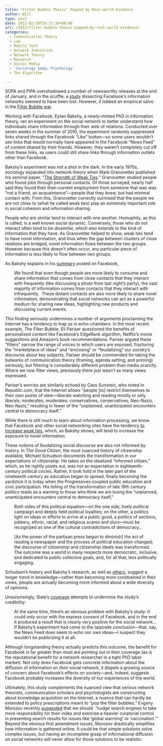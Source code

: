 ```yaml
---
title: ‘Filter Bubble Thesis’ Popped by Real-world Evidence
author: Will
type: post
date: 2012-02-28T19:17:39+00:00
url: /2012/filter-bubble-thesis-popped-by-real-world-evidence/
categories:
  - Communication Theory
  - Law
  - Mobile Tech
  - Network Industries
  - Network Theory
  - Research
  - Social Media
  - 'Sociology &amp; Psychology'
  - The Algorithm

---
```

SOPA and PIPA overshadowed a number of newsworthy releases at the end of January, and in the scuffle, a [study][1] dissecting Facebook’s information networks seemed to have been lost. However, it lobbed an empirical salvo in the [Filter Bubble war][2].

Working with Facebook, Eytan Bakshy, a newly-minted PhD in information theory, ran an experiment on the social network to better understand how individuals share information through their web of relations. Conducted over seven weeks in the summer of 2010, the experiment randomly suppressed links shared through the Facebook &#8220;Like&#8221; button—so some users wouldn&#8217;t see links that would normally have appeared in the Facebook &#8220;News Feed&#8221; of content shared by their friends. However, they weren&#8217;t completely cut off from these links, as users could still share links through information outlets other than Facebook.

Bakshy’s experiment was not a shot in the dark. In the early 1970s, sociology expanded into network theory when Mark Granovetter published his seminal paper, “[The Strength of Weak Ties][3].” Granovetter studied people who found jobs through personal contacts. Of those surveyed, nearly half said they found their then-current employment from someone that was was “not a friend, an acquaintance”—people that they knew, but had minimal contact with. From this, Granovetter correctly surmised that the people we are not close to (what he called weak ties) play an extremely important role in social cohesion and information sharing.

People who are similar tend to interact with one another. Homophily, as this is called, is a well known social dynamic. Conversely, those who do not interact often tend to be dissimilar, which also extends to the kind of information that they have. As Granovetter helped to show, weak ties tend to have novel information, and thus when the gap between clusters of close relations are bridged, novel information flows between the two groups. However because this doesn’t often occur, any particular piece of information is less likely to flow between two groups.

As Bakshy explains in his [summary][4] posted on Facebook,

<p style="padding-left: 30px;">
  We found that even though people are more likely to consume and share information that comes from close contacts that they interact with frequently (like discussing a photo from last night’s party), the vast majority of information comes from contacts that they interact with infrequently.  These distant contacts are also more likely to share novel information, demonstrating that social networks can act as a powerful medium for sharing new ideas, highlighting new products and discussing current events.
</p>

This finding seriously undermines a number of arguments proclaiming the Internet has a tendency to trap us in echo-chambers. In the most recent example, _The Filter Bubble_, Eli Pariser questioned the benefits of personalized content like Facebook’s EdgeRank algorithm, Netflix’s movie suggestions and Amazon’s book recommendations. Pariser argued these &#8220;filters&#8221; narrow the range of voices to which users are exposed, fracturing the &#8220;marketplace of ideas&#8221; and &#8220;enclosing&#8221; or &#8220;feudalizing&#8221; our society&#8217;s discourse about key subjects. Pariser should be commended for taking the bulwarks of communication theory (framing, agenda setting, and priming) seriously, but filtering is considerably different problem than media scarcity. Where we now filter views, previously there just wasn’t as many views expressed.

Pariser’s worries are similarly echoed by Cass Sunstein, who noted in _Republic.com_, that the Internet allows “people [to] restrict themselves to their own points of view—liberals watching and reading mostly or only liberals; moderates, moderates; conservatives, conservatives; Neo-Nazis, Neo-Nazis,” resulting in fewer of the “unplanned, unanticipated encounters central to democracy itself.”

While there is still much to learn about information processing, we know that Facebook and other social networking sites have the tendency [to increase weak ties][5], which, as Bakshy shows, will tend to increase the exposure to novel information.

These notions of feudalizing social discourse are also not informed by history. In _The Good Citizen_, the most nuanced history of citizenship available, Michael Schudson documents the transformation in our expectations of citizenship. He takes on the idealized “informed citizen,” which, as he rightly points out, was not an expectation in eighteenth-century political circles. Rather, it took hold in the later part of the nineteenth century as education began to spread, finally becoming the yardstick it is today when the Progressives coupled public education and civic participation. His telling of the transformation of late 19th century politics reads as a warning to those who think we are losing the “unplanned, unanticipated encounters central to democracy itself,”

<p style="padding-left: 30px;">
  Both sides of this political equation—on the one side, lively political campaign and deeply held political loyalties; on the other, a politics light on ideas or efforts to arrive at a public good, a politics of sections, jobbery, ethnic, racial, and religious scares and slurs—must be recognized as one of the cultural contradictions of democracy&#8230;
</p>

<p style="padding-left: 30px;">
  [As the power of the partisan press begun to diminish] the act of reading a newspaper and the process of political education changed; the discourse of citizenship and citizenship ideals was transformed. The outcome was a world in many respects more democratic, inclusive, and dedicated to public collective goals, and, for all that, less politically engaging.
</p>

Schudsen’s history and Bakshy&#8217;s research, as well as [others][6], suggest a longer trend in knowledge—rather than becoming more constrained in their views, people are actually becoming more informed about a wide diversity of opinions.

Unsurprisingly, Slate’s [coverage][7] attempts to undermine the study’s credibility:

<p style="padding-left: 30px;">
  At the same time, there’s an obvious problem with Bakshy’s study: It could only occur with the express consent of Facebook, and in the end it produced a result that is clearly very positive for the social network&#8230; If Bakshy’s experiment had come to the opposite conclusion—that, say, the News Feed does seem to echo our own ideas—I suspect they wouldn’t be publicizing it at all.
</p>

Although longstanding theory actually predicts this outcome, the benefit for Facebook is far greater than most are pointing out in their coverage (as is the reputational benefit for a network researcher in a tight PhD labor market). Not only does Facebook gets concrete information about the diffusion of information on _their_ social network, it dispels a growing source of concern about Facebook’s effects on society—and, indeed, suggests Facebook probably increases the diversity of our experiences of the world.

Ultimately, this study complements the nuanced view that serious network theorists, communication scholars and psychologists are constructing about knowledge acquisition on the Internet, a nuance that can hardly be extended to policy prescriptions meant to “pop the filter bubbles.” Evgeny Morozov recently [suggested][8] that we should  “nudge search engines to take more responsibility for their index and exercise a heavier curatorial control in presenting search results for issues like ‘global warming’ or ‘vaccination.’” Beyond the obvious first amendment issues, Morozov drastically simplifies how information is gathered online. It could be that simple solutions solve complex issues, but having an incomplete grasp of informational diffusion on social networks will never allow for those solutions to be realistic.

&nbsp;

 [1]: http://www.scribd.com/facebook/d/78445521-Role-of-Social-Networks-in-Information-Diffusion
 [2]: http://www.google.com/url?q=http%3A%2F%2Ftechliberation.com%2F2011%2F06%2F07%2Fbook-review-eli-parisers-filter-bubble%2F&sa=D&sntz=1&usg=AFQjCNFiuQleylXtFmvom0qFwLZh3OVaaQ
 [3]: http://www-new.stanford.edu/dept/soc/people/mgranovetter/documents/granstrengthweakties.pdf
 [4]: http://www.facebook.com/notes/facebook-data-team/rethinking-information-diversity-in-networks/10150503499618859
 [5]: http://mvirtual.com.br/midiaedu/artigos_online/facebook.pdf
 [6]: http://faculty.chicagobooth.edu/matthew.gentzkow/research/echo_chambers.pdf
 [7]: http://www.slate.com/articles/technology/technology/2012/01/online_echo_chambers_a_study_of_250_million_facebook_users_reveals_the_web_isn_t_as_polarized_as_we_thought_.single.html
 [8]: http://www.slate.com/articles/technology/future_tense/2012/01/anti_vaccine_activists_9_11_deniers_and_google_s_social_search_.single.html